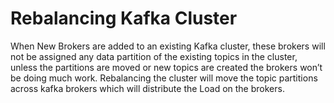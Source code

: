 # Rebalancing Kafka Cluster
   
   When New Brokers are added to an existing Kafka cluster, these brokers will not be assigned any data partition of the existing topics in the cluster, unless the partitions are moved or new topics are created the brokers won’t be doing much work. Rebalancing the cluster will move the topic partitions across kafka brokers which will distribute the Load on the brokers.
